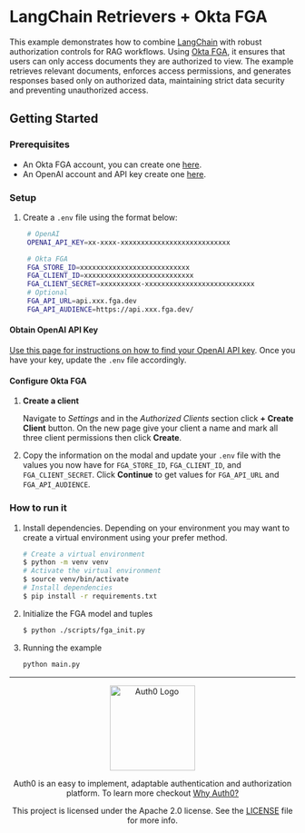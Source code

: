# LangChain Retrievers + Okta FGA

This example demonstrates how to combine [LangChain](https://python.langchain.com/docs/introduction/) with robust authorization controls for RAG workflows. Using [Okta FGA](https://docs.fga.dev/), it ensures that users can only access documents they are authorized to view. The example retrieves relevant documents, enforces access permissions, and generates responses based only on authorized data, maintaining strict data security and preventing unauthorized access.

## Getting Started

### Prerequisites

- An Okta FGA account, you can create one [here](https://dashboard.fga.dev).
- An OpenAI account and API key create one [here](https://platform.openai.com).

### Setup

1. Create a `.env` file using the format below:

   ```sh
    # OpenAI
    OPENAI_API_KEY=xx-xxxx-xxxxxxxxxxxxxxxxxxxxxxxxxxx

    # Okta FGA
    FGA_STORE_ID=xxxxxxxxxxxxxxxxxxxxxxxxxxx
    FGA_CLIENT_ID=xxxxxxxxxxxxxxxxxxxxxxxxxxx
    FGA_CLIENT_SECRET=xxxxxxxxxx-xxxxxxxxxxxxxxxxxxxxxxxxxxx
    # Optional
    FGA_API_URL=api.xxx.fga.dev
    FGA_API_AUDIENCE=https://api.xxx.fga.dev/
   ```

#### Obtain OpenAI API Key

[Use this page for instructions on how to find your OpenAI API key](https://help.openai.com/en/articles/4936850-where-do-i-find-my-openai-api-key). Once you have your key, update the `.env` file accordingly.

#### Configure Okta FGA

1. **Create a client**

   Navigate to _Settings_ and in the _Authorized Clients_ section click **+ Create Client** button. On the new page give your client a name and mark all three client permissions then click **Create**.

2. Copy the information on the modal and update your `.env` file with the values you now have for `FGA_STORE_ID`, `FGA_CLIENT_ID`, and `FGA_CLIENT_SECRET`. Click **Continue** to get values for `FGA_API_URL` and `FGA_API_AUDIENCE`.

### How to run it

1. Install dependencies. Depending on your environment you may want to create a virtual environment using your prefer method.

   ```sh
   # Create a virtual environment
   $ python -m venv venv
   # Activate the virtual environment
   $ source venv/bin/activate
   # Install dependencies
   $ pip install -r requirements.txt
   ```

2. Initialize the FGA model and tuples

   ```sh
   $ python ./scripts/fga_init.py
   ```

3. Running the example

   ```sh
   python main.py
   ```

---

<p align="center">
  <picture>
    <source media="(prefers-color-scheme: light)" srcset="https://cdn.auth0.com/website/sdks/logos/auth0_light_mode.png"   width="150">
    <source media="(prefers-color-scheme: dark)" srcset="https://cdn.auth0.com/website/sdks/logos/auth0_dark_mode.png" width="150">
    <img alt="Auth0 Logo" src="https://cdn.auth0.com/website/sdks/logos/auth0_light_mode.png" width="150">
  </picture>
</p>
<p align="center">Auth0 is an easy to implement, adaptable authentication and authorization platform. To learn more checkout <a href="https://auth0.com/why-auth0">Why Auth0?</a></p>
<p align="center">
This project is licensed under the Apache 2.0 license. See the <a href="/LICENSE"> LICENSE</a> file for more info.</p>
